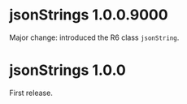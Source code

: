 # jsonStrings 1.0.0.9000

Major change: introduced the R6 class `jsonString`.


# jsonStrings 1.0.0

First release.
